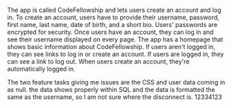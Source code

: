 The app is called CodeFellowship and lets users create an account and log in.
To create an account, users have to provide their username, password, first name, last name, date of birth, and a short bio.
Users' passwords are encrypted for security.
Once users have an account, they can log in and see their username displayed on every page.
The app has a homepage that shows basic information about CodeFellowship.
If users aren't logged in, they can see links to log in or create an account.
If users are logged in, they can see a link to log out.
When users create an account, they're automatically logged in.

The two feature tasks giving me issues are the CSS and user data coming in as null. 
the data shows properly within SQL and the data is formatted the same as the username, so I am not sure where the disconnect is.
12334123